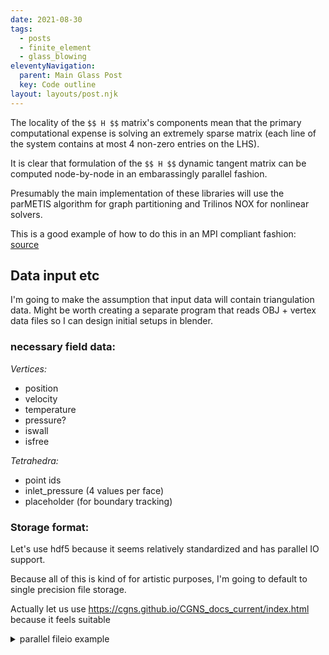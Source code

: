 ```yaml
---
date: 2021-08-30
tags:
  - posts
  - finite_element
  - glass_blowing
eleventyNavigation:
  parent: Main Glass Post
  key: Code outline
layout: layouts/post.njk
---
```


The locality of the `$$ H $$` matrix's components mean that the primary computational expense
is solving an extremely sparse matrix (each line of the system contains at most 4 non-zero entries on the LHS).

It is clear that formulation of the `$$ H $$` dynamic tangent matrix can be computed node-by-node in an embarassingly
parallel fashion. 

Presumably the main implementation of these libraries will use the parMETIS algorithm for graph partitioning
and Trilinos NOX for nonlinear solvers.

This is a good example of how to do this in an MPI compliant fashion:
  [source](https://github.com/trilinos/Trilinos/blob/master/packages/nox/examples/epetra/NOX_1DFEMNonlinear/FiniteElementProblem.C)

## Data input etc

I'm going to make the assumption that input data will contain triangulation data. Might be worth creating a separate program
that reads OBJ + vertex data files so I can design initial setups in blender.

### necessary field data:
_Vertices:_
* position
* velocity
* temperature
* pressure?
* iswall
* isfree
  

_Tetrahedra:_
* point ids
* inlet_pressure (4 values per face)
* placeholder (for boundary tracking)


### Storage format:
Let's use hdf5 because it seems relatively standardized and has parallel IO support.

Because all of this is kind of for artistic purposes, I'm going to default to single precision file storage.

Actually let us use https://cgns.github.io/CGNS_docs_current/index.html
because it feels suitable




<details>
  <summary>parallel fileio example </summary>
  
```
#include <stdio.h>
#include <stdlib.h>

#include "pcgnslib.h"
#include "mpi.h"

#define NODES_PER_SIDE 5

int main(int argc, char *argv[])
{
    int comm_size, comm_rank;
    int tot_nnodes, tot_nelems, nnodes, nelems;
    int F, B, Z, E, S, Fs, A, Cx, Cy, Cz;
    int i, j, k, n, nn, ne;
    float *x, *y, *z, *d;
    cgsize_t sizes[3], *e, start, end, ncells;
    static char *outfile = "cexample.cgns";

    /* initialize MPI */
    MPI_Init(&argc,&argv);
    MPI_Comm_size(MPI_COMM_WORLD, &comm_size);
    MPI_Comm_rank(MPI_COMM_WORLD, &comm_rank);

    /* total number of nodes and hex elements */
    tot_nnodes = NODES_PER_SIDE * NODES_PER_SIDE * NODES_PER_SIDE;
    tot_nelems = (NODES_PER_SIDE-1) * (NODES_PER_SIDE-1) * (NODES_PER_SIDE-1);
 
    /* open the file and create base and zone */
    sizes[0] = tot_nnodes;
    sizes[1] = tot_nelems;
    sizes[2] = 0;

    /* the default here is to use MPI_COMM_WORLD,
       but this allows assigning of another communicator
    cgp_mpi_comm(MPI_COMM_WORLD); */

    if (cgp_open(outfile, CG_MODE_WRITE, &F) ||
        cg_base_write(F, "Base", 3, 3, &B) ||
        cg_zone_write(F, B, "Zone", sizes, Unstructured, &Z))
        cgp_error_exit();

    /* print info */
    if (comm_rank == 0) {
        printf("writing %d coordinates and %d hex elements to %s\n",
            tot_nnodes, tot_nelems, outfile);
    }

    /* create data nodes for coordinates */
    if (cgp_coord_write(F, B, Z, RealSingle, "CoordinateX", &Cx) ||
        cgp_coord_write(F, B, Z, RealSingle, "CoordinateY", &Cy) ||
        cgp_coord_write(F, B, Z, RealSingle, "CoordinateZ", &Cz))
        cgp_error_exit();
 
    /* number of nodes and range this process will write */
    nnodes = (tot_nnodes + comm_size - 1) / comm_size;
    start  = nnodes * comm_rank + 1;
    end    = nnodes * (comm_rank + 1);
    if (end > tot_nnodes) end = tot_nnodes;
    
    /* create the coordinate data for this process */
    x = (float *)malloc(nnodes * sizeof(float));
    y = (float *)malloc(nnodes * sizeof(float));
    z = (float *)malloc(nnodes * sizeof(float));
    nn = 0;
    for (n = 1, k = 0; k < NODES_PER_SIDE; k++) {
        for (j = 0; j < NODES_PER_SIDE; j++) {
            for (i = 0; i < NODES_PER_SIDE; i++, n++) {
                if (n >= start && n <= end) {
                    x[nn] = (float)i;
                    y[nn] = (float)j;
                    z[nn] = (float)k;
                    nn++;
                }
            }
        }
    }

    /* write the coordinate data in parallel */
    if (cgp_coord_write_data(F, B, Z, Cx, &start, &end, x) ||
        cgp_coord_write_data(F, B, Z, Cy, &start, &end, y) ||
        cgp_coord_write_data(F, B, Z, Cz, &start, &end, z))
        cgp_error_exit();
    
    /* create data node for elements */
    if (cgp_section_write(F, B, Z, "Hex", HEXA_8, 1, tot_nelems, 0, &E))
        cgp_error_exit();
 
    /* number of elements and range this process will write */
    nelems = (tot_nelems + comm_size - 1) / comm_size;
    start  = nelems * comm_rank + 1;
    end    = nelems * (comm_rank + 1);
    if (end > tot_nelems) end = tot_nelems;
    
    /* create the hex element data for this process */
    e = (cgsize_t *)malloc(8 * nelems * sizeof(cgsize_t));
    nn = 0;
    for (n = 1, k = 1; k < NODES_PER_SIDE; k++) {
        for (j = 1; j < NODES_PER_SIDE; j++) {
            for (i = 1; i < NODES_PER_SIDE; i++, n++) {
                if (n >= start && n <= end) {
                    ne = i + NODES_PER_SIDE*((j-1)+NODES_PER_SIDE*(k-1));
                    e[nn++] = ne;
                    e[nn++] = ne + 1;
                    e[nn++] = ne + 1 + NODES_PER_SIDE;
                    e[nn++] = ne + NODES_PER_SIDE;
                    ne += NODES_PER_SIDE * NODES_PER_SIDE;
                    e[nn++] = ne;
                    e[nn++] = ne + 1;
                    e[nn++] = ne + 1 + NODES_PER_SIDE;
                    e[nn++] = ne + NODES_PER_SIDE;
                }
            }
        }
    }

    /* write the element connectivity in parallel */
    if (cgp_elements_write_data(F, B, Z, E, start, end, e))
        cgp_error_exit();

    /* create a centered solution */
    if (cg_sol_write(F, B, Z, "Solution", CellCenter, &S) ||
        cgp_field_write(F, B, Z, S, RealSingle, "CellIndex", &Fs))
        cgp_error_exit();

    /* create the field data for this process */
    d = (float *)malloc(nelems * sizeof(float));
    nn = 0;
    for (n = 1; n <= tot_nelems; n++) {
        if (n >= start && n <= end) {
            d[nn] = (float)n;
            nn++;
        }
    }

    /* write the solution field data in parallel */
    if (cgp_field_write_data(F, B, Z, S, Fs, &start, &end, d))
        cgp_error_exit();

    /* create user data under the zone and duplicate solution data */
    ncells = tot_nelems;
    if (cg_goto(F, B, "Zone_t", 1, NULL) ||
        cg_user_data_write("User Data") ||
        cg_gorel(F, "User Data", 0, NULL) ||
        cgp_array_write("CellIndex", RealSingle, 1, &ncells, &A))
        cgp_error_exit();

    /* write the array data in parallel */
    if (cgp_array_write_data(A, &start, &end, d))
        cgp_error_exit();

    /* close the file and terminate MPI */
    cgp_close(F);    
    MPI_Finalize();
    return 0;
}
  
  ```
</details>

